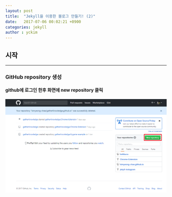 ```yaml
---
layout: post
title:  "Jekyll을 이용한 블로그 만들기! (2)"
date:   2017-07-06 00:02:21 +0900
categories: jekyll
author : yckim
---
```


## 시작
---
### GitHub repository 생성
#### github에 로그인 한후 화면에 **new repository** 클릭

![github](/img/post/20170706/newrepository.png )
